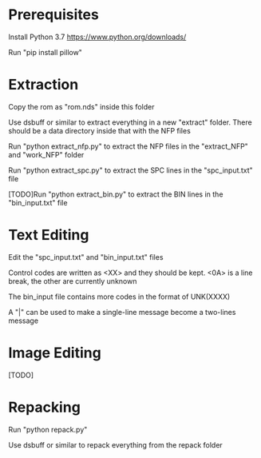 # Prerequisites
Install Python 3.7 https://www.python.org/downloads/

Run "pip install pillow"

# Extraction
Copy the rom as "rom.nds" inside this folder

Use dsbuff or similar to extract everything in a new "extract" folder. There should be a data directory inside that with the NFP files

Run "python extract_nfp.py" to extract the NFP files in the "extract_NFP" and "work_NFP" folder

Run "python extract_spc.py" to extract the SPC lines in the "spc_input.txt" file

[TODO]Run "python extract_bin.py" to extract the BIN lines in the "bin_input.txt" file

# Text Editing
Edit the "spc_input.txt" and "bin_input.txt" files

Control codes are written as &lt;XX&gt; and they should be kept. &lt;0A&gt; is a line break, the other are currently unknown

The bin_input file contains more codes in the format of UNK(XXXX)

A "|" can be used to make a single-line message become a two-lines message

# Image Editing
[TODO]

# Repacking
Run "python repack.py"

Use dsbuff or similar to repack everything from the repack folder
